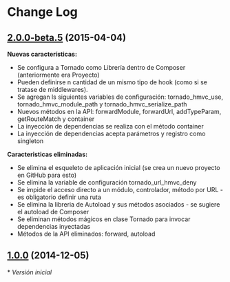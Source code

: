 # Change Log

## [2.0.0-beta.5](https://github.com/danielspk/TORNADO/releases/tag/v2.0.0-beta.5) (2015-04-04)

**Nuevas características:**

- Se configura a Tornado como Librería dentro de Composer (anteriormente era Proyecto)
- Pueden definirse n cantidad de un mismo tipo de hook (como si se tratase de middlewares).
- Se agregan ls siguientes variables de configuración: tornado_hmvc_use, tornado_hmvc_module_path y tornado_hmvc_serialize_path
- Nuevos métodos en la API: forwardModule, forwardUrl, addTypeParam, getRouteMatch y container
- La inyección de dependencias se realiza con el método container
- La inyección de dependencias acepta parámetros y registro como singleton

**Caracteristicas eliminadas:**

- Se elimina el esqueleto de aplicación inicial (se crea un nuevo proyecto en GitHub para esto)
- Se elimina la variable de configuración tornado_url_hmvc_deny
- Se impide el acceso directo a un módulo, controlador, método por URL - es obligatorio definir una ruta
- Se elimina la libreria de Autoload y sus métodos asociados - se sugiere el autoload de Composer
- Se eliminan métodos mágicos en clase Tornado para invocar dependencias inyectadas
- Métodos de la API eliminados: forward, autoload

## [1.0.0](https://github.com/danielspk/TORNADO/releases/tag/v1.0.0) (2014-12-05)

\* *Versión inicial*